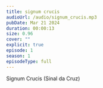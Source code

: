 ```yaml
---
title: signum crucis
audioUrl: /audio/signum_crucis.mp3
pubDate: Mar 21 2024
duration: 00:00:13
size: 0.96
cover: ""
explicit: true
episode: 1
season: 1
episodeType: full
---
```

Signum Crucis (Sinal da Cruz)